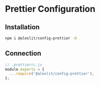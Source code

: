 # Prettier Configuration

## Installation

```sh
npm i @alexlit/config-prettier -D
```

## Connection

```js
// .prettierrc.js
module.exports = {
  ...require('@alexlit/config-prettier'),
};
```
